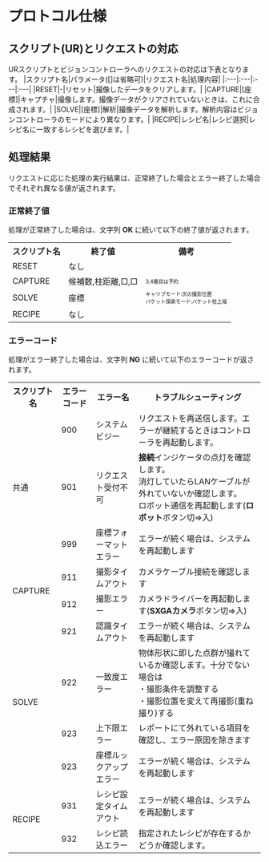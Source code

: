 # プロトコル仕様

## スクリプト(UR)とリクエストの対応  
URスクリプトとビジョンコントローラへのリクエストの対応は下表となります。
|スクリプト名|パラメータ([]は省略可)|リクエスト名|処理内容|
|:---|:---|:---|:---|
|RESET|-|リセット|撮像したデータをクリアします。|
|CAPTURE|[座標]|キャプチャ|撮像します。撮像データがクリアされていないときは、これに合成されます。|
|SOLVE|[座標]|解析|撮像データを解析します。解析内容はビジョンコントローラのモードにより異なります。|
|RECIPE|レシピ名|レシピ選択|レシピ名に一致するレシピを選びます。|

## 処理結果  
リクエストに応じた処理の実行結果は、正常終了した場合とエラー終了した場合でそれぞれ異なる値が返されます。

### 正常終了値  
処理が正常終了した場合は、文字列 **OK** に続いて以下の終了値が返されます。

<table>
<tr><th>スクリプト名<th>終了値<th>備考</tr>
<tr><td>RESET<td>なし<td></tr>
<tr><td>CAPTURE<td>候補数,柱距離,□,□<td><font size="0.8em">3,4番目は予約</font></tr>
<tr><td>SOLVE<td>座標<td><font size="0.8em">キャリブモード:次の撮影位置<br>バケット探索モード:バケット柱上端</font></tr>
<tr><td>RECIPE<td>なし<td></tr>
</table>

<div style="page-break-before:always"></div>

### エラーコード
処理がエラー終了した場合は、文字列 **NG** に続いて以下のエラーコードが返されます。

<table>
<tr><th>スクリプト名<th>エラーコード<th>エラー名<th>トラブルシューティング</tr>
<tr><td rowspan="3">共通<td>900<td>システムビジー<td>リクエストを再送信します。エラーが継続するときはコントローラを再起動します。</tr>
<tr><td>901<td>リクエスト受付不可<td><b>接続</b>インジケータの点灯を確認します。<br>消灯していたらLANケーブルが外れていないか確認します。<br>ロボット通信を再起動します(<b>ロボット</b>ボタン切⇒入)</tr>
<tr><td>999<td>座標フォーマットエラー<td>エラーが続く場合は、システムを再起動します</tr>
<tr><td rowspan="2">CAPTURE<td>911<td>撮影タイムアウト<td>カメラケーブル接続を確認します</tr>
<tr><td>912<td>撮影エラー<td>カメラドライバーを再起動します(<b>SXGAカメラ</b>ボタン切⇒入)</tr>
<tr><td rowspan="4">SOLVE<td>921<td>認識タイムアウト<td>エラーが続く場合は、システムを再起動します</tr>
<tr><td>922<td>一致度エラー<td>物体形状に即した点群が撮れているか確認します。十分でない場合は<br>・撮影条件を調整する<br>・撮影位置を変えて再撮影(重ね撮り)する
</tr>
<tr><td>923<td>上下限エラー<td>レポートにて外れている項目を確認し、エラー原因を除きます</tr>
<tr><td>923<td>座標ルックアップエラー<td>エラーが続く場合は、システムを再起動します</tr>
<tr><td rowspan="2">RECIPE<td>931<td>レシピ設定タイムアウト<td>エラーが続く場合は、システムを再起動します</tr>
<tr><td>932<td>レシピ読込エラー<td>指定されたレシピが存在するかどうか確認します。</tr>
</table>
